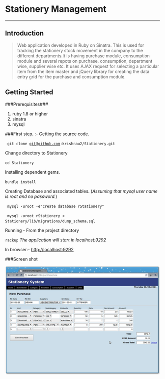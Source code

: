 Stationery Management
=====================
---
Introduction
------------
>Web application developed in Ruby on Sinatra. This is used for tracking the stationery stock movement in the company to the different departments.It is having purchase module, consumption module and several repots on purchase, consumption, department wise, supplier wise etc. It uses AJAX request for selecting a particular item from the item master and jQuery library for creating the data entry grid for the purchase and consumption module.


Getting Started
---------------

###Prerequisites###
1. ruby 1.8 or higher
2. sinatra
3. mysql

###First step. :- Getting the source code.

<code> git clone git@github.com:krishnau2/Stationery.git </code>

Change directory to Stationery

<code>cd Stationery</code>

Installing dependent gems.

<code>bundle install</code>

Creating Database and associated tables. (*Assuming that mysql user name is root and no password.*)

<code> mysql -uroot -e"create database rStationery" </code>

<code> mysql -uroot rStationery < Stationery/lib/migrations/dump_schema.sql </code>


Running - From the project directory

<code>rackup</code> *The application will start in localhost:9292*

In browser:- <http://localhost:9292>

###Screen shot 

![Alt text](https://github.com/krishnau2/Stationery/raw/master/screenshot/Screenshot-1.jpg )

